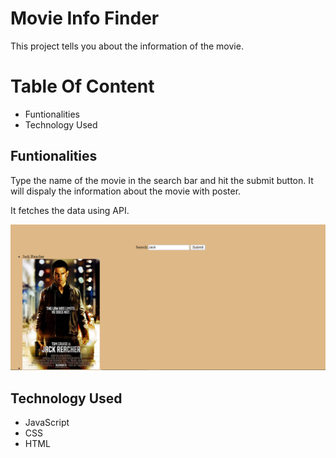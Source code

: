 # Movie Info Finder
This project tells you about the information of the movie.

# Table Of Content

- Funtionalities
- Technology Used

## Funtionalities
Type the name of the movie in the search bar and hit the submit button. It will dispaly the information about the movie with poster.

It fetches the data using API.

![srceen shot](https://raw.githubusercontent.com/amitverma07/MovieProject/master/moveiss.PNG)

## Technology Used
- JavaScript
- CSS
- HTML